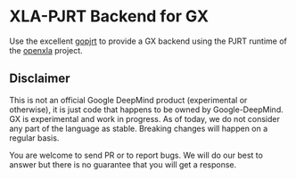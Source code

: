 # XLA-PJRT Backend for GX

Use the excellent [gopjrt](https://github.com/gomlx/gopjrt) to provide a GX
backend using the PJRT runtime of the [openxla](https://openxla.org/) project.


## Disclaimer

This is not an official Google DeepMind product (experimental or otherwise), it is
just code that happens to be owned by Google-DeepMind. GX is experimental and work
in progress. As of today, we do not consider any part of the language as stable. Breaking
changes will happen on a regular basis.

You are welcome to send PR or to report bugs. We will do our best to answer but there
is no guarantee that you will get a response.
